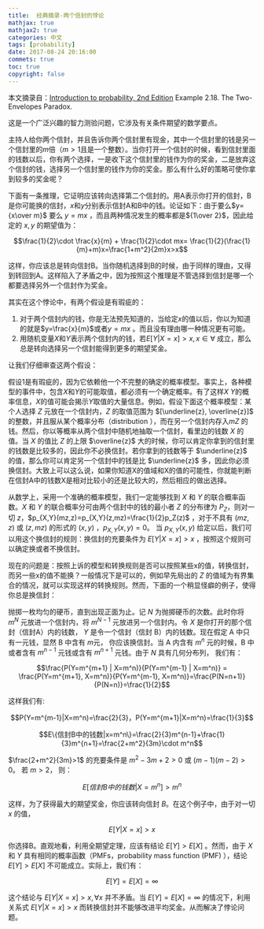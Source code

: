 ```yaml
---
title:  经典摘录-两个信封的悖论 
mathjax: true
mathjax2: true
categories: 中文
tags: [probability]
date: 2017-08-24 20:16:00
commets: true
toc: true
copyright: false
---
```


本文摘录自：[Introduction to probability, 2nd Edition](http://www.athenasc.com/probbook.html) Example 2.18. The Two-Envelopes Paradox.  

这是一个广泛兴趣的智力测验问题，它涉及有关条件期望的数学要点。

主持人给你两个信封，并且告诉你两个信封里有现金，其中一个信封里的钱是另一个信封里的$m$倍（$m>1$且是一个整数）。当你打开一个信封的时候，看到信封里面的钱数以后，你有两个选择，一是收下这个信封里的钱作为你的奖金，二是放弃这个信封的钱，选择另一个信封里的钱作为你的奖金。那么有什么好的策略可使你拿到较多的奖金呢？

下面有一条推理，它证明应该转向选择第二个信封的。用A表示你打开的信封，B 是你可能换的信封，$x$和$y$分别表示信封A和B中的钱。论证如下：由于要么$y={x\over m}$ 要么 $y=mx$ ，而且两种情况发生的概率都是${1\over 2}$，因此给定的 $x,y$ 的期望值为： 

$$\frac{1}{2}\cdot \frac{x}{m} + \frac{1}{2}\cdot mx= \frac{1}{2}(\frac{1}{m}+m)x=\frac{1+m^2}{2m}x>x$$

这样，你应该总是转向信封B。当你随机选择到B的时候，由于同样的理由，又得到转回到A。这样陷入了矛盾之中，因为按照这个推理是不管选择到信封是哪一个都要选择另外一个信封作为奖金。

其实在这个悖论中，有两个假设是有瑕疵的：

1.  对于两个信封内的钱，你是无法预先知道的，当给定$x$的值以后，你以为知道的就是$y=\frac{x}{m}$或者$y=mx$ 。而且没有理由哪一种情况更有可能。
2.  用随机变量$X$和$Y$表示两个信封内的钱，若$E[Y|X=x]>x, x\in \forall$ 成立，那么总是转向选择另一个信封能得到更多的期望奖金。

让我们仔细审查这两个假设：

假设1是有瑕疵的，因为它依赖他一个不完整的确定的概率模型。事实上，各种模型的事件中，包含$X$和$Y$的可能取值，都必须有一个确定概率。有了这样$X$ $Y$的概率信息，$X$的值可能会揭示$Y$取值的大量信息。例如，假设下面这个概率模型：某个人选择 $Z$ 元放在一个信封内，$Z$ 的取值范围为 $[\underline{z}, \overline{z}]$ 的整数，并且服从某个概率分布（distribution ），而在另一个信封内存入$mZ$ 的钱。然后，你以等概率从两个信封中随机地抽取一个信封，看里边的钱数 $X$ 的值。当 $X$ 的值比 $Z$ 的上限 $\overline{z}$ 大的时候，你可以肯定你拿到的信封里的钱数是比较多的，因此你不必换信封。若你拿到的钱数等于 $\underline{z}$ 的值，那么你可以肯定另一个信封中的钱是比 $\underline{z}$ 多，因此你必须换信封。大致上可以这么说，如果你知道X的值域和X的值的可能性，你就能判断在信封A中的钱数X是相对比较小的还是比较大的，然后相应的做出选择。

从数学上，采用一个准确的概率模型，我们一定能够找到 $X$ 和 $Y$ 的联合概率函数。$X$ 和 $Y$ 的联合概率分可由两个信封中的钱的最小者 $Z$ 的分布律为 $P_Z$，则对一切 $z$，$p_{X,Y}(mz,z)=p_{X,Y}(z,mz)=\frac{1}{2}p_Z(z)$ ，对于不具有 $(mz, z)$ 或 $(z,mz)$ 的形式的 $(x,y)$ ，$p_{X,Y}(x,y)=0$。 当 $p_{X,Y}(x,y)$ 给定以后，我们可以用这个换信封的规则：换信封的充要条件为 $E[Y|X=x]>x$ ，按照这个规则可以确定换或者不换信封。

现在的问题是：按照上诉的模型和转换规则是否可以按照某些x的值，转换信封，而另一些x的值不能换？一般情况下是可以的，例如早先局出的 $Z$ 的值域为有界集合的情况，就可以实现这样的转换规则。然而，下面的一个稍显怪癖的例子，使得你总是换信封：

​抛掷一枚均匀的硬币，直到出现正面为止。记 $N$ 为抛掷硬币的次数。此时你将 $m^N$ 元放进一个信封内，将 $m^{N-1}$ 元放进另一个信封内。令 $X$ 是你打开的那个信封（信封A）内的钱数， $Y$ 是令一个信封（信封 B）内的钱数。现在假定 A 中只有一元钱，显然 B 中含有 $m$元， 你应该换信封。当 A 内含有 $m^n$ 元的时候，B 中或者含有 $m^{n-1}$ 元钱或含有 $m^{n+1}$ 元钱。由于 $N$ 具有几何分布列， 我们有：

$$\frac{P(Y=m^{m+1} | X=m^n)}{P(Y=m^{m-1} | X=m^n)} = \frac{P(Y=m^{m+1}, X=m^n)}{P(Y=m^{m-1}, X=m^n)}=\frac{P(N=n+1)}{P(N=n)}=\frac{1}{2}$$

这样我们有:

$$P(Y=m^{m-1}|X=m^n)=\frac{2}{3}，P(Y=m^{m+1}|X=m^n)=\frac{1}{3}$$

$$E\{信封B中的钱数|x=m^n\}=\frac{2}{3}m^{n-1}+\frac{1}{3}m^{n+1}=\frac{2+m^2}{3m}\cdot m^n$$

$\frac{2+m^2}{3m}>1$ 的充要条件是 $m^2-3m + 2 > 0$ 或 $(m-1)(m-2)>0$。 若 $m>2$， 则：

$$E[信封 B 中的钱数 | X=m^n]>m^n$$

这样，为了获得最大的期望奖金，你应该转向信封 $B$。在这个例子中，由于对一切 $x$ 的值，

$$E[Y|X=x]>x$$

你选择B。直观地看，利用全期望定理，应该有结论 $E[Y]>E[X]$ 。然而，由于 $X$ 和 $Y$ 具有相同的概率函数（PMFs，probability mass function (PMF) ），结论$E[Y]>E[X]$ 不可能成立。实际上，我们有：

$$E[Y]=E[X]=\infty$$

这个结论与 $E[Y|X=x]>x, \forall x$ 并不矛盾。当 $E[Y]=E[X]=\infty$ 的情况下，利用关系式 $E[Y|X=x] > x$ 而转换信封并不能够改进平均奖金。从而解决了悖论问题。
